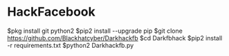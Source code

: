# HackFacebook

$pkg install git python2
$pip2 install --upgrade pip
$git clone https://github.com/Blackhatcyber/Darkhackfb
$cd Darkfbhack
$pip2 install -r requirements.txt
$python2 Darkhackfb.py
